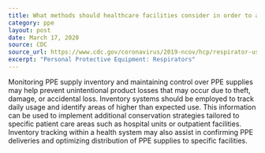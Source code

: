 ```yaml
---
title: What methods should healthcare facilities consider in order to avoid unintentional loss of PPE during COVID-19?
category: ppe
layout: post
date: March 17, 2020
source: CDC
source_url: https://www.cdc.gov/coronavirus/2019-ncov/hcp/respirator-use-faq.html#respirators
excerpt: "Personal Protective Equipment: Respirators"
---
```


Monitoring PPE supply inventory and maintaining control over PPE supplies may help prevent unintentional product losses that may occur due to theft, damage, or accidental loss. Inventory systems should be employed to track daily usage and identify areas of higher than expected use.  This information can be used to implement additional conservation strategies tailored to specific patient care areas such as hospital units or outpatient facilities.  Inventory tracking within a health system may also assist in confirming PPE deliveries and optimizing distribution of PPE supplies to specific facilities.